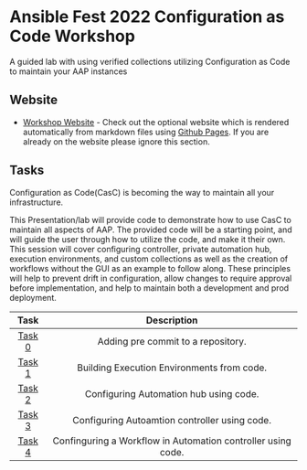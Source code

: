# Ansible Fest 2022 Configuration as Code Workshop

A guided lab with using verified collections utilizing Configuration as Code to maintain your AAP instances

## Website

- [Workshop Website](https://sean-m-sullivan.github.io/ansiblefest2022_configuration_as_code/) - Check out the optional website which is rendered automatically from markdown files using [Github Pages](https://pages.github.com/).  If you are already on the website please ignore this section.


## Tasks

Configuration as Code(CasC) is becoming the way to maintain all your infrastructure. 

This Presentation/lab will provide code to demonstrate how to use CasC to maintain all aspects of AAP. The provided code will be a starting point, and will guide the user through how to utilize the code, and make it their own. This session will cover configuring controller, private automation hub, execution environments, and custom collections as well as the creation of workflows without the GUI as an example to follow along. These principles will help to prevent drift in configuration, allow changes to require approval before implementation, and help to maintain both a development and prod deployment.



|Task|Description|
|:---:|:---:|
|[Task 0](task0.md)|Adding pre commit to a repository.|
|[Task 1](task1.md)|Building Execution Environments from code.|
|[Task 2](task2.md)|Configuring Automation hub using code.|
|[Task 3](task3.md)|Configuring Autoamtion controller using code.|
|[Task 4](task4.md)|Confinguring a Workflow in Automation controller using code.|
